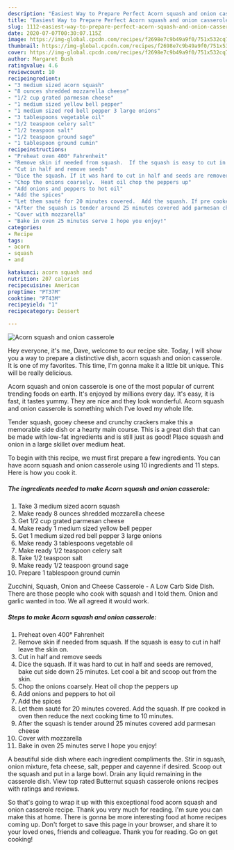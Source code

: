 ```yaml
---
description: "Easiest Way to Prepare Perfect Acorn squash and onion casserole"
title: "Easiest Way to Prepare Perfect Acorn squash and onion casserole"
slug: 1112-easiest-way-to-prepare-perfect-acorn-squash-and-onion-casserole
date: 2020-07-07T00:30:07.115Z
image: https://img-global.cpcdn.com/recipes/f2698e7c9b49a9f0/751x532cq70/acorn-squash-and-onion-casserole-recipe-main-photo.jpg
thumbnail: https://img-global.cpcdn.com/recipes/f2698e7c9b49a9f0/751x532cq70/acorn-squash-and-onion-casserole-recipe-main-photo.jpg
cover: https://img-global.cpcdn.com/recipes/f2698e7c9b49a9f0/751x532cq70/acorn-squash-and-onion-casserole-recipe-main-photo.jpg
author: Margaret Bush
ratingvalue: 4.6
reviewcount: 10
recipeingredient:
- "3 medium sized acorn squash"
- "8 ounces shredded mozzarella cheese"
- "1/2 cup grated parmesan cheese"
- "1 medium sized yellow bell pepper"
- "1 medium sized red bell pepper 3 large onions"
- "3 tablespoons vegetable oil"
- "1/2 teaspoon celery salt"
- "1/2 teaspoon salt"
- "1/2 teaspoon ground sage"
- "1 tablespoon ground cumin"
recipeinstructions:
- "Preheat oven 400° Fahrenheit"
- "Remove skin if needed from squash.  If the squash is easy to cut in half leave the skin on."
- "Cut in half and remove seeds"
- "Dice the squash. If it was hard to cut in half and seeds are removed,  bake cut side down 25 minutes.  Let cool a bit and scoop out from the skin."
- "Chop the onions coarsely.  Heat oil chop the peppers up"
- "Add onions and peppers to hot oil"
- "Add the spices"
- "Let them sauté for 20 minutes covered.  Add the squash. If pre cooked in oven then reduce the next cooking time to 10 minutes."
- "After the squash is tender around 25 minutes covered add parmesan cheese"
- "Cover with mozzarella"
- "Bake in oven 25 minutes serve I hope you enjoy!"
categories:
- Recipe
tags:
- acorn
- squash
- and

katakunci: acorn squash and 
nutrition: 207 calories
recipecuisine: American
preptime: "PT37M"
cooktime: "PT43M"
recipeyield: "1"
recipecategory: Dessert

---
```



![Acorn squash and onion casserole](https://img-global.cpcdn.com/recipes/f2698e7c9b49a9f0/751x532cq70/acorn-squash-and-onion-casserole-recipe-main-photo.jpg)

Hey everyone, it's me, Dave, welcome to our recipe site. Today, I will show you a way to prepare a distinctive dish, acorn squash and onion casserole. It is one of my favorites. This time, I'm gonna make it a little bit unique. This will be really delicious.

Acorn squash and onion casserole is one of the most popular of current trending foods on earth. It's enjoyed by millions every day. It's easy, it is fast, it tastes yummy. They are nice and they look wonderful. Acorn squash and onion casserole is something which I've loved my whole life.

Tender squash, gooey cheese and crunchy crackers make this a memorable side dish or a hearty main course. This is a great dish that can be made with low-fat ingredients and is still just as good! Place squash and onion in a large skillet over medium heat.


To begin with this recipe, we must first prepare a few ingredients. You can have acorn squash and onion casserole using 10 ingredients and 11 steps. Here is how you cook it.

<!--inarticleads1-->

##### The ingredients needed to make Acorn squash and onion casserole:

1. Take 3 medium sized acorn squash
1. Make ready 8 ounces shredded mozzarella cheese
1. Get 1/2 cup grated parmesan cheese
1. Make ready 1 medium sized yellow bell pepper
1. Get 1 medium sized red bell pepper 3 large onions
1. Make ready 3 tablespoons vegetable oil
1. Make ready 1/2 teaspoon celery salt
1. Take 1/2 teaspoon salt
1. Make ready 1/2 teaspoon ground sage
1. Prepare 1 tablespoon ground cumin


Zucchini, Squash, Onion and Cheese Casserole - A Low Carb Side Dish. There are those people who cook with squash and I told them. Onion and garlic wanted in too. We all agreed it would work. 

<!--inarticleads2-->

##### Steps to make Acorn squash and onion casserole:

1. Preheat oven 400° Fahrenheit
1. Remove skin if needed from squash.  If the squash is easy to cut in half leave the skin on.
1. Cut in half and remove seeds
1. Dice the squash. If it was hard to cut in half and seeds are removed,  bake cut side down 25 minutes.  Let cool a bit and scoop out from the skin.
1. Chop the onions coarsely.  Heat oil chop the peppers up
1. Add onions and peppers to hot oil
1. Add the spices
1. Let them sauté for 20 minutes covered.  Add the squash. If pre cooked in oven then reduce the next cooking time to 10 minutes.
1. After the squash is tender around 25 minutes covered add parmesan cheese
1. Cover with mozzarella
1. Bake in oven 25 minutes serve I hope you enjoy!


A beautiful side dish where each ingredient compliments the. Stir in squash, onion mixture, feta cheese, salt, pepper and cayenne if desired. Scoop out the squash and put in a large bowl. Drain any liquid remaining in the casserole dish. View top rated Butternut squash casserole onions recipes with ratings and reviews. 

So that's going to wrap it up with this exceptional food acorn squash and onion casserole recipe. Thank you very much for reading. I'm sure you can make this at home. There is gonna be more interesting food at home recipes coming up. Don't forget to save this page in your browser, and share it to your loved ones, friends and colleague. Thank you for reading. Go on get cooking!
